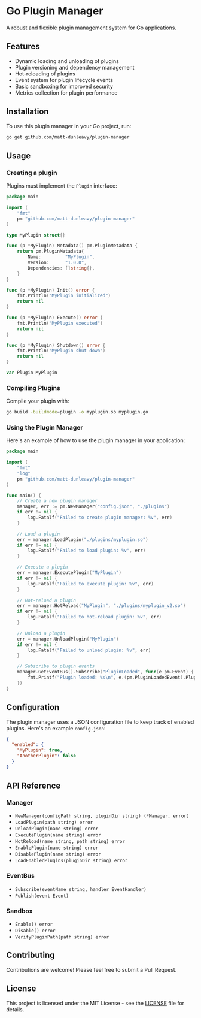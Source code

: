 # Go Plugin Manager

A robust and flexible plugin management system for Go applications.

## Features

- Dynamic loading and unloading of plugins
- Plugin versioning and dependency management
- Hot-reloading of plugins
- Event system for plugin lifecycle events
- Basic sandboxing for improved security
- Metrics collection for plugin performance

## Installation

To use this plugin manager in your Go project, run:

```bash
go get github.com/matt-dunleavy/plugin-manager
```

## Usage

### Creating a plugin

Plugins must implement the `Plugin` interface:

```go
package main

import (
    "fmt"
    pm "github.com/matt-dunleavy/plugin-manager"
)

type MyPlugin struct{}

func (p *MyPlugin) Metadata() pm.PluginMetadata {
    return pm.PluginMetadata{
        Name:         "MyPlugin",
        Version:      "1.0.0",
        Dependencies: []string{},
    }
}

func (p *MyPlugin) Init() error {
    fmt.Println("MyPlugin initialized")
    return nil
}

func (p *MyPlugin) Execute() error {
    fmt.Println("MyPlugin executed")
    return nil
}

func (p *MyPlugin) Shutdown() error {
    fmt.Println("MyPlugin shut down")
    return nil
}

var Plugin MyPlugin
```

### Compiling Plugins

Compile your plugin with:

```bash
go build -buildmode=plugin -o myplugin.so myplugin.go
```

### Using the Plugin Manager

Here's an example of how to use the plugin manager in your application:

```go
package main

import (
    "fmt"
    "log"
    pm "github.com/matt-dunleavy/plugin-manager"
)

func main() {
    // Create a new plugin manager
    manager, err := pm.NewManager("config.json", "./plugins")
    if err != nil {
        log.Fatalf("Failed to create plugin manager: %v", err)
    }

    // Load a plugin
    err = manager.LoadPlugin("./plugins/myplugin.so")
    if err != nil {
        log.Fatalf("Failed to load plugin: %v", err)
    }

    // Execute a plugin
    err = manager.ExecutePlugin("MyPlugin")
    if err != nil {
        log.Fatalf("Failed to execute plugin: %v", err)
    }

    // Hot-reload a plugin
    err = manager.HotReload("MyPlugin", "./plugins/myplugin_v2.so")
    if err != nil {
        log.Fatalf("Failed to hot-reload plugin: %v", err)
    }

    // Unload a plugin
    err = manager.UnloadPlugin("MyPlugin")
    if err != nil {
        log.Fatalf("Failed to unload plugin: %v", err)
    }

    // Subscribe to plugin events
    manager.GetEventBus().Subscribe("PluginLoaded", func(e pm.Event) {
        fmt.Printf("Plugin loaded: %s\n", e.(pm.PluginLoadedEvent).PluginName)
    })
}
```

## Configuration

The plugin manager uses a JSON configuration file to keep track of enabled plugins. Here's an example `config.json`:

```json
{
  "enabled": {
    "MyPlugin": true,
    "AnotherPlugin": false
  }
}
```

## API Reference

### Manager

- `NewManager(configPath string, pluginDir string) (*Manager, error)`
- `LoadPlugin(path string) error`
- `UnloadPlugin(name string) error`
- `ExecutePlugin(name string) error`
- `HotReload(name string, path string) error`
- `EnablePlugin(name string) error`
- `DisablePlugin(name string) error`
- `LoadEnabledPlugins(pluginDir string) error`

### EventBus

- `Subscribe(eventName string, handler EventHandler)`
- `Publish(event Event)`

### Sandbox

- `Enable() error`
- `Disable() error`
- `VerifyPluginPath(path string) error`

## Contributing

Contributions are welcome! Please feel free to submit a Pull Request.

## License

This project is licensed under the MIT License - see the [LICENSE](LICENSE) file for details.